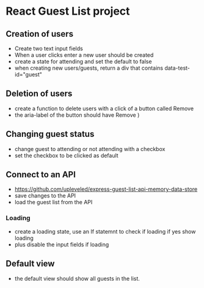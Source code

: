 # React Guest List project

## Creation of users

- Create two text input fields
- When a user clicks enter a new user should be created
- create a state for attending and set the default to false
- when creating new users/guests, return a div that contains data-test-id="guest"

## Deletion of users

- create a function to delete users with a click of a button called Remove
- the aria-label of the button should have Remove <first name> <last name>)

## Changing guest status

- change guest to attending or not attending with a checkbox
- set the checkbox to be clicked as default

## Connect to an API

- https://github.com/upleveled/express-guest-list-api-memory-data-store
- save changes to the API
- load the guest list from the API

### Loading

- create a loading state, use an If statemnt to check if loading if yes show loading
- plus disable the input fields if loading

## Default view

- the default view should show all guests in the list.
